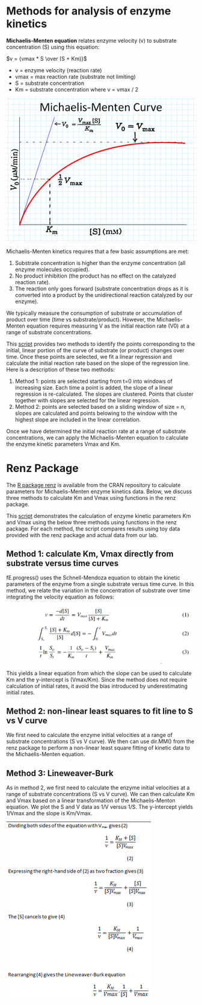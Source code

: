 # Methods for analysis of enzyme kinetics

**Michaelis-Menten equation** relates enzyme velocity (v) to substrate concentration (S) using this equation:

$v = {vmax * S \over (S + Km)}$

-   v = enzyme velocity (reaction rate)
-   vmax = max reaction rate (substrate not limiting)
-   S = substrate concentration
-   Km = substrate concentration where v = vmax / 2

![see the V0 vs S curvFig: V vs S curve. As the enzyme converts substrate to product, there is an initial, linear reaction period at which the enzyme is working at max velocity (V0). The reaction rate gradually declines as the substrate becomes limiting.](https://github.com/actolonen/Analysis_Lab/blob/main/Enzymes/Images/plotMM.png)

Michaelis-Menten kinetics requires that a few basic assumptions are met:

1.  Substrate concentration is higher than the enzyme concentration (all enzyme molecules occupied).
2.  No product inhibition (the product has no effect on the catalyzed reaction rate).
3.  The reaction only goes forward (substrate concentration drops as it is converted into a product by the unidirectional reaction catalyzed by our enzyme).

We typically measure the consumption of substrate or accumulation of product over time (time vs substrate/product). However, the Michaelis-Menten equation requires measuring V as the initial reaction rate (V0) at a range of substrate concentrations.

This [script](https://github.com/actolonen/Analysis_Lab/blob/main/Enzymes/Code/initialReactionRate_methods.html) provides two methods to identify the points corresponding to the initial, linear portion of the curve of substrate (or product) changes over time. Once these points are selected, we fit a linear regression and calculate the initial reaction rate based on the slope of the regression line. Here is a description of these two methods:

1.  Method 1: points are selected starting from t=0 into windows of increasing size. Each time a point is added, the slope of a linear regression is re-calculated. The slopes are clustered. Points that cluster together with slopes are selected for the linear regression.
2.  Method 2: points are selected based on a sliding window of size = n, slopes are calculated and points belowing to the window with the highest slope are included in the linear correlation.

Once we have determined the initial reaction rate at a range of substrate concentrations, we can apply the Michaelis-Menten equation to calculate the enzyme kinetic parameters Vmax and Km.

# Renz Package

The [R package renz](https://cran.r-project.org/web/packages/renz/vignettes/Km_Vm.html) is available from the CRAN repository to calculate parameters for Michaelis-Menten enzyme kinetics data. Below, we discuss three methods to calculate Km and Vmax using functions in the renz package.

This [script](https://github.com/actolonen/Analysis_Lab/blob/main/Enzymes/Code/renz_methods.RMD) demonstrates the calculation of enzyme kinetic parameters Km and Vmax using the below three methods using functions in the renz package. For each method, the script compares results using toy data provided with the renz package and actual data from our lab.

## Method 1: calculate Km, Vmax directly from substrate versus time curves

fE.progress() uses the Schnell-Mendoza equation to obtain the kinetic parameters of the enzyme from a single substrate versus time curve. In this method, we relate the variation in the concentration of substrate over time integrating the velocity equation as follows:

![](https://github.com/actolonen/Analysis_Lab/blob/main/Enzymes/Images/integration_MM.png)

This yields a linear equation from which the slope can be used to calculate Km and the y-intercept is (Vmax/Km). Since the method does not require calculation of initial rates, it avoid the bias introduced by underestimating initial rates.

## Method 2: non-linear least squares to fit line to S vs V curve

We first need to calculate the enzyme initial velocities at a range of substrate concentrations (S vs V curve). We then can use dir.MM() from the renz package to perform a non-linear least square fitting of kinetic data to the Michaelis-Menten equation.

## Method 3: Lineweaver-Burk

As in method 2, we first need to calculate the enzyme initial velocities at a range of substrate concentrations (S vs V curve). We can then calculate Km and Vmax based on a linear transformation of the Michaelis-Menton equation. We plot the S and V data as 1/V versus 1/S. The y-intercept yields 1/Vmax and the slope is Km/Vmax.

![](https://github.com/actolonen/Analysis_Lab/blob/main/Enzymes/Images/lmTransformation.png)
